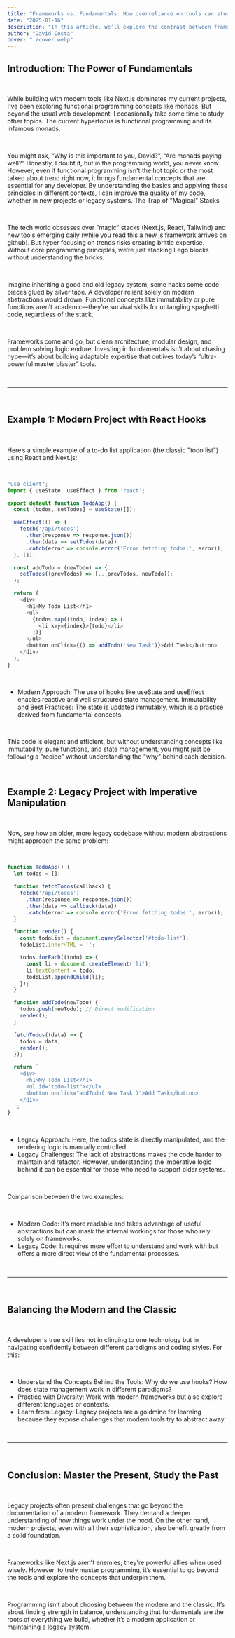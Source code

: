 ```yaml
---
title: "Frameworks vs. Fundamentals: How overreliance on tools can stunt your growth as a developer"
date: "2025-01-16"
description: "In this article, we’ll explore the contrast between framework-driven and fundamentals-driven development, and why striking a balance is essential"
author: "David Costa"
cover: "./cover.webp"
---
```


## Introduction: The Power of Fundamentals

<br/>

While building with modern tools like Next.js dominates my current projects, I've been exploring functional programming concepts like monads. But beyond the usual web development, I occasionally take some time to study other topics. The current hyperfocus is functional programming and its infamous monads.

<br/>

You might ask, “Why is this important to you, David?”, “Are monads paying well?” Honestly, I doubt it, but in the programming world, you never know. However, even if functional programming isn't the hot topic or the most talked about trend right now, it brings fundamental concepts that are essential for any developer. By understanding the basics and applying these principles in different contexts, I can improve the quality of my code, whether in new projects or legacy systems.
The Trap of "Magical" Stacks

<br/>

The tech world obsesses over "magic" stacks (Next.js, React, Tailwind) and new tools emerging daily (while you read this a new js framework arrives on github). But hyper focusing on trends risks creating brittle expertise. Without core programming principles, we’re just stacking Lego blocks without understanding the bricks.

<br/>

Imagine inheriting a good and old legacy system, some hacks some code pieces glued by silver tape. A developer reliant solely on modern abstractions would drown. Functional concepts like immutability or pure functions aren’t academic—they’re survival skills for untangling spaghetti code, regardless of the stack.

<br/>

Frameworks come and go, but clean architecture, modular design, and problem solving logic endure. Investing in fundamentals isn’t about chasing hype—it’s about building adaptable expertise that outlives today’s “ultra-powerful master blaster” tools.

<br/>

---

<br/>

## Example 1: Modern Project with React Hooks

<br/>

Here’s a simple example of a to-do list application (the classic "todo list") using React and Next.js:

<br/>

```javascript
"use client";
import { useState, useEffect } from 'react';

export default function TodoApp() {
  const [todos, setTodos] = useState([]);

  useEffect(() => {
    fetch('/api/todos')
      .then(response => response.json())
      .then(data => setTodos(data))
      .catch(error => console.error('Error fetching todos:', error));
  }, []);

  const addTodo = (newTodo) => {
    setTodos((prevTodos) => [...prevTodos, newTodo]);
  };

  return (
    <div>
      <h1>My Todo List</h1>
      <ul>
        {todos.map((todo, index) => (
          <li key={index}>{todo}</li>
        ))}
      </ul>
      <button onClick={() => addTodo('New Task')}>Add Task</button>
    </div>
  );
}
```

<br/>

- Modern Approach: The use of hooks like useState and useEffect enables reactive and well structured state management. Immutability and Best Practices: The state is updated immutably, which is a practice derived from fundamental concepts.

<br/>

This code is elegant and efficient, but without understanding concepts like immutability, pure functions, and state management, you might just be following a "recipe" without understanding the "why" behind each decision.

<br />

## Example 2: Legacy Project with Imperative Manipulation

<br/>

Now, see how an older, more legacy codebase without modern abstractions might approach the same problem:

<br/>

```typescript
function TodoApp() {
  let todos = [];

  function fetchTodos(callback) {
    fetch('/api/todos')
      .then(response => response.json())
      .then(data => callback(data))
      .catch(error => console.error('Error fetching todos:', error));
  }

  function render() {
    const todoList = document.querySelector('#todo-list');
    todoList.innerHTML = '';

    todos.forEach((todo) => {
      const li = document.createElement('li');
      li.textContent = todo;
      todoList.appendChild(li);
    });
  }

  function addTodo(newTodo) {
    todos.push(newTodo); // Direct modification
    render();
  }

  fetchTodos((data) => {
    todos = data;
    render();
  });

  return `
    <div>
      <h1>My Todo List</h1>
      <ul id="todo-list"></ul>
      <button onclick="addTodo('New Task')">Add Task</button>
    </div>
  `;
}
```

<br/>

- Legacy Approach: Here, the todos state is directly manipulated, and the rendering logic is manually controlled.
- Legacy Challenges: The lack of abstractions makes the code harder to maintain and refactor. However, understanding the imperative logic behind it can be essential for those who need to support older systems.

<br/>

Comparison between the two examples:

<br/>


- Modern Code: It’s more readable and takes advantage of useful abstractions but can mask the internal workings for those who rely solely on frameworks.
- Legacy Code: It requires more effort to understand and work with but offers a more direct view of the fundamental processes.

<br/>

---

<br/>

## Balancing the Modern and the Classic

<br/>

A developer's true skill lies not in clinging to one technology but in navigating confidently between different paradigms and coding styles. For this:

<br/>

- Understand the Concepts Behind the Tools: Why do we use hooks? How does state management work in different paradigms?
- Practice with Diversity: Work with modern frameworks but also explore different languages or contexts.
- Learn from Legacy: Legacy projects are a goldmine for learning because they expose challenges that modern tools try to abstract away.

<br/>

---

<br/>

## Conclusion: Master the Present, Study the Past

<br/>

Legacy projects often present challenges that go beyond the documentation of a modern framework. They demand a deeper understanding of how things work under the hood. On the other hand, modern projects, even with all their sophistication, also benefit greatly from a solid foundation.

<br/>

Frameworks like Next.js aren't enemies; they're powerful allies when used wisely. However, to truly master programming, it’s essential to go beyond the tools and explore the concepts that underpin them.

<br/>

Programming isn’t about choosing between the modern and the classic. It’s about finding strength in balance, understanding that fundamentals are the roots of everything we build, whether it’s a modern application or maintaining a legacy system.